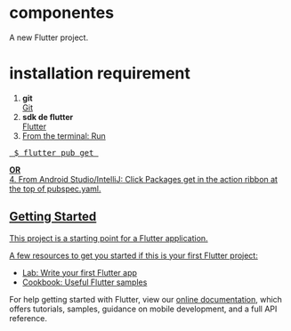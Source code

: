 # componentes

A new Flutter project.
# installation requirement
1. <strong>git</strong> <br/>
  <a href="https://git-scm.com/">Git</a>
2. <strong>sdk de flutter</strong> <br/>
  <a href="https://flutter.dev/docs/get-started/install">Flutter 
3. From the terminal: Run <br/>
  <pre> $ flutter pub get </pre>
  <strong>OR</strong> <br/>
4. From Android Studio/IntelliJ: Click Packages get in the action ribbon at the top of pubspec.yaml.
  

## Getting Started

This project is a starting point for a Flutter application.

A few resources to get you started if this is your first Flutter project:

- [Lab: Write your first Flutter app](https://flutter.dev/docs/get-started/codelab)
- [Cookbook: Useful Flutter samples](https://flutter.dev/docs/cookbook)

For help getting started with Flutter, view our
[online documentation](https://flutter.dev/docs), which offers tutorials,
samples, guidance on mobile development, and a full API reference.
